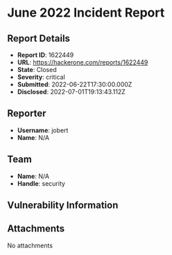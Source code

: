 # June 2022 Incident Report

## Report Details
- **Report ID**: 1622449
- **URL**: https://hackerone.com/reports/1622449
- **State**: Closed
- **Severity**: critical
- **Submitted**: 2022-06-22T17:30:00.000Z
- **Disclosed**: 2022-07-01T19:13:43.112Z

## Reporter
- **Username**: jobert
- **Name**: N/A

## Team
- **Name**: N/A
- **Handle**: security

## Vulnerability Information


## Attachments
No attachments
